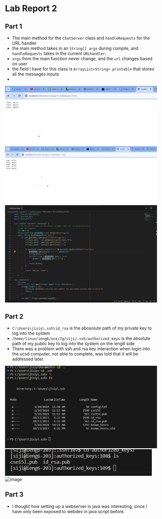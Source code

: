 
# Lab Report 2
## Part 1
* The main method for the ```ChatServer``` class and ```handleRequests``` for the URL handler
* the main method takes in an ```String[] args``` during compile, and ```handleRequests``` 
takes in the current ```URLhandler```. 
* ```args``` from the main function never change, and the ```url``` changes based on user
* the field I have for this class is ```ArrayList<String> printable``` that stores all the messages
inputs
* 
![Image](ss1.png)
![Image](ss2.png)
![Image](ss3.png)
## Part 2
* ``C:\Users\jisiy\.ssh\id_rsa`` is the abosolute path of my private key to log into the system
* ``/home/linux/ieng6/oce/7g/siji/.ssh/authorized_keys`` is the absolute path of my public key to log into the system on the ieng6 side
* There was a problem with ssh and rsa key interaction when login into the ucsd computer, not able to complete, was told that it will be addressed later.

![Image](ss4.png)
![Image](ss5.png)
![image](https://github.com/sji005/cse15l-lab-reports/assets/148498146/486ccc35-6e9f-4263-a923-931d13b7e095)

## Part 3
* I thought how setting up a webserver in java was interesting, since I have only been exposed to webdev in java script before.
